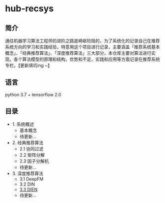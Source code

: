 # hub-recsys

## 简介
通往机器学习算法工程师的进阶之路是崎岖险阻的，为了系统化的记录自己在推荐系统方向的学习和实践经验，特意用这个项目进行记录，主要涵盖「推荐系统基本概念」、「经典推荐算法」、「深度推荐算法」三大部分，本仓库主要对算法进行实现。各个算法模型的原理和结构，优势和不足，实践和应用等方面记录在推荐系统专栏。【更新填坑ing ~】

## 语言
python 3.7 + tensorflow 2.0


## 目录
* 1\. 系统概述
   * 基本概念
   * 待更新...
* 2\. 经典推荐算法
   * 2.1 协同过滤
   * 2.2 矩阵分解
   * 2.3 因子分解机
   * 待更新...
* 3\. 深度推荐算法
   * 3.1 DeepFM
   * 3.2 DIN
   * [3.3 DIEN](Deep/DIEN/Model.py)
   * 待更新...
